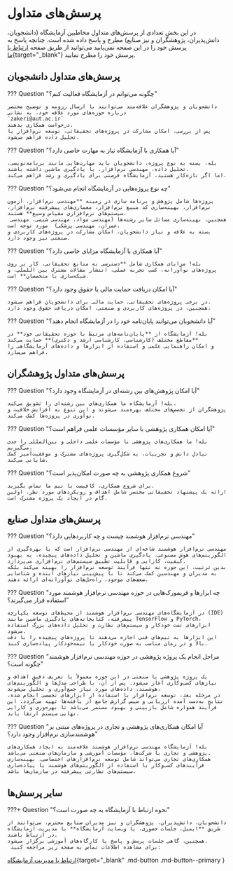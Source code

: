# پرسش‌های متداول 
در این بخش تعدادی از پرسش‌های متداول مخاطبین آزمایشگاه (دانشجویان، دانش‌پذیران، پژوهشگران و نیز صنایع) مطرح و پاسخ داده شده است. 
چنانچه پاسخ به پرسش خود را در این صفحه نمی‌یابید می‌توانید از طریق صفحه [ارتباط با ما](contact.md){target="_blank"} پرسش خود را مطرح نمایید. 


## پرسش‌های متداول دانشجویان

??? Question "چگونه می‌توانم در آزمایشگاه فعالیت کنم؟"
    
    دانشجویان و پژوهشگران علاقه‌مند می‌توانند با ارسال رزومه و توضیح مختصر درباره حوزه‌های مورد علاقه خود، به نشانی 
    `zakeri@aut.ac.ir`
    درخواست همکاری بدهند.  
    پس از بررسی، امکان مشارکت در پروژه‌های تحقیقاتی، توسعه نرم‌افزار یا تحلیل داده فراهم می‌شود.


??? Question "آیا همکاری با آزمایشگاه نیاز به مهارت خاصی دارد؟"

    بله، بسته به نوع پروژه، دانشجویان باید مهارت‌هایی مانند برنامه‌نویسی، تحلیل داده، مهندسی نرم‌افزار، یا یادگیری ماشین داشته باشند.  
    اما اگر تازه‌کار هستید، آزمایشگاه فرصتی برای یادگیری و رشد فراهم می‌کند.


??? Question "چه نوع پروژه‌هایی در آزمایشگاه انجام می‌شود؟"

    پروژه‌ها شامل پژوهش و برنامه سازی در زمینه **مهندسی نرم‌افزار، آزمون نرم‌افزار، بهینه‌سازی کد منبع نرم‌افزار، معماری‌های پیشرفته نرم‌افزار، سیستم‌های نرم‌افزاری مقیاس وسیع** هستند. 
     همچنین، بهینه‌سازی مسائل سایر رشته‌ها (مهندسی مواد، مهندسی شیمی، مهندسی عمران، مهندسی پزشکی)  مورد توجه است. 
    بسته به علاقه و نیاز دانشجویان، امکان مشارکت در پروژه‌های کاربردی و صنعتی نیز وجود دارد.


??? Question "آیا همکاری با آزمایشگاه مزایای خاصی دارد؟"

    بله! مزایای همکاری شامل **دسترسی به منابع تحقیقاتی، کار بر روی پروژه‌های نوآورانه، کسب تجربه عملی، انتشار مقالات مشترک بین اللملی، و شبکه‌سازی با متخصصان** است.


??? Question "آیا امکان دریافت حمایت مالی یا حقوق وجود دارد؟"

    در برخی پروژه‌های تحقیقاتی، حمایت مالی برای دانشجویان فراهم می‌شود.  
    همچنین، در پروژه‌های کاربردی و صنعتی، امکان دریافت حقوق وجود دارد.


??? Question "آیا دانشجویان می‌توانند پایان‌نامه خود را در آزمایشگاه انجام دهند؟"

    بله! آزمایشگاه از **پایان‌نامه‌های مرتبط با حوزه تحقیقاتی خود** در **مقاطع مختلف (کارشناسی، کارشناسی ارشد و دکتری)** حمایت می‌کند  
    و امکان راهنمایی علمی و استفاده از ابزارها و داده‌های آزمایشگاهی را فراهم می‌سازد.




## پرسش‌های متداول پژوهشگران 

??? Question "آیا امکان پژوهش‌های بین رشته‌ای در آزمایشگاه وجود دارد؟"

    بله! آزمایشگاه ما همکاری‌های بین رشته‌ای را تشویق می‌کند.
    پژوهشگران از تخصص‌های مختلف بهره‌مند می‌شوند و این تنوع به افزایش خلاقیت و نوآوری در پروژه‌ها کمک می‌کند.



??? Question "آیا امکان همکاری پژوهشی با سایر مؤسسات علمی فراهم است؟"

    بله! ما همکاری‌های پژوهشی با مؤسسات علمی داخلی و بین‌المللی را جدی می‌گیریم.
    تبادل دانش و تجربیات، به شکل‌گیری پروژه‌های مشترک و موفقیت‌آمیز کمک شایانی می‌کند.


??? Question "شروع همکاری پژوهشی به چه صورت امکان‌پذیر است؟"

    برای شروع همکاری، کافیست با تیم ما تماس بگیرید.
    ارائه یک پیشنهاد تحقیقاتی مختصر شامل اهداف و رویکردهای مورد نظر، اولین گام در ایجاد یک پروژه مشترک است.



## پرسش‌های متداول صنایع


??? Question "مهندسی نرم‌افزار هوشمند چیست و چه کاربردهایی دارد؟"

    مهندسی نرم‌افزار هوشمند شاخه‌ای از مهندسی نرم‌افزار است که با بهره‌گیری از الگوریتم‌های هوش مصنوعی، یادگیری ماشین و تحلیل داده‌های پیچیده، به بهبود کیفیت، کارایی و قابلیت تطبیق سیستم‌های نرم‌افزاری می‌پردازد.
    بدین ترتیب، این حوزه نه تنها فرآیند توسعه نرم‌افزار را بهینه می‌کند بلکه به مدیران و مهندسین کمک می‌کند تا با پیش‌بینی نیازهای آینده و شناسایی ضعف‌های موجود، راه‌حل‌های نوآورانه‌ای ارائه دهند.



??? Question "چه ابزارها و فریمورک‌هایی در حوزه مهندسی نرم‌افزار هوشمند مورد استفاده قرار می‌گیرند؟"

    در آزمایشگاه‌های مهندسی نرم‌افزار هوشمند از محیط‌های توسعه یکپارچه (IDE) پیشرفته، کتابخانه‌های یادگیری ماشین مانند TensorFlow و PyTorch، ابزارهای تست خودکار و سیستم‌های نظارت و تحلیل داده‌های بزرگ استفاده می‌شود.
    این ابزارها به تیم‌های فنی اجازه می‌دهند تا پروژه‌های پیچیده را با دقت بالا و در زمان مناسب به صورت خودکار یا نیمه‌خودکار پیاده‌سازی کنند.



??? Question "مراحل انجام یک پروژه پژوهشی در حوزه مهندسی نرم‌افزار هوشمند چگونه است؟"

    یک پروژه پژوهشی یا صنعتی در این حوزه معمولاً با تعریف دقیق اهداف و نیازهای کسب‌وکاری آغاز می‌شود. پس از آن، با طراحی مدل‌ها و الگوریتم‌های هوشمند، داده‌های مورد نیاز جمع‌آوری و تحلیل می‌شوند.
    در مرحله بعد، توسعه نرم‌افزار با استفاده از ابزارهای تخصصی انجام شده، نتایج به‌دست آمده ارزیابی و سپس گزارش جامع از یافته‌ها تهیه می‌گردد. این فرآیند همواره شامل بازبینی و بهبود مستمر می‌باشد تا بهره‌وری و کارایی نهایی سیستم ارتقا یابد.


??? Question "آیا امکان همکاری‌های پژوهشی و تجاری در پروژه‌های مبتنی بر هوشمندسازی نرم‌افزار وجود دارد؟"

    بله! آزمایشگاه مهندسی نرم‌افزار هوشمند علاقه‌مند به ایجاد همکاری‌های پژوهشی و تجاری با شرکت‌ها، مؤسسات آموزشی و سازمان‌های صنعتی می‌باشد.
    همکاری‌های تجاری می‌تواند شامل توسعه نرم‌افزارهای اختصاصی، بهینه‌سازی فرآیندهای کسب‌وکار با استفاده از الگوریتم‌های هوشمند یا پیاده‌سازی سیستم‌های نظارتی پیشرفته در سازمان‌ها باشد.



## سایر پرسش‌ها

???+ Question "نحوه ارتباط با آزمایشگاه به چه صورت است؟"

    دانشجویان، دانش‌پذیران، پژوهشگران و نیز مدیران صنایع محترم، می‌توانند از طریق **ایمیل، جلسات حضوری، یا وب‌سایت آزمایشگاه** با مدیریت آزمایشگاه در ارتباط باشند.  
    همچنین، گاهی جلسات پرسش و پاسخ یا کارگاه‌های آموزشی برگزار می‌شود.
     برای مشاهده اطلاعات تماس به صفحه زیر مراجعه کنید:
[ارتباط با مدیریت آزمایشگاه](       https://www.m-zakeri.ir/pages/contact-me.html){target="_blank" .md-button .md-button--primary }
